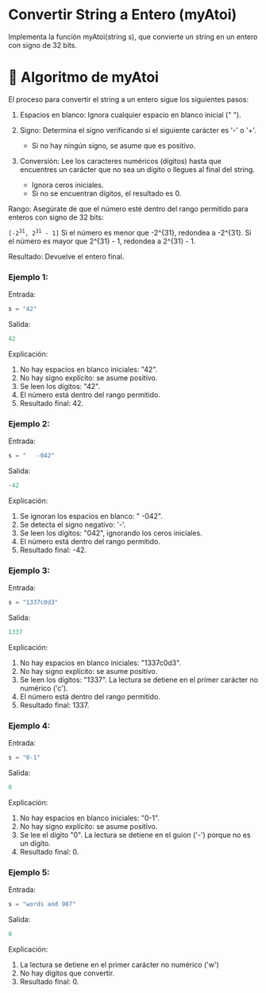 # Convertir String a Entero (myAtoi)
Implementa la función myAtoi(string s), que convierte un string en un entero con signo de 32 bits.

# 🧩 Algoritmo de myAtoi
El proceso para convertir el string a un entero sigue los siguientes pasos:

1. Espacios en blanco:
Ignora cualquier espacio en blanco inicial (" ").

2. Signo:
Determina el signo verificando si el siguiente carácter es '-' o '+'.

    - Si no hay ningún signo, se asume que es positivo.

3. Conversión:
Lee los caracteres numéricos (dígitos) hasta que encuentres un carácter que no sea un dígito o llegues al final del string.

    - Ignora ceros iniciales.
    - Si no se encuentran dígitos, el resultado es 0.

Rango:
Asegúrate de que el número esté dentro del rango permitido para enteros con signo de 32 bits:

<code>[-2<sup>31</sup>, 2<sup>31</sup> - 1]</code>
Si el número es menor que -2^{31}, redondea a -2^{31}.
Si el número es mayor que 2^{31} - 1, redondea a 2^{31} - 1.

Resultado:
Devuelve el entero final.

### Ejemplo 1:
Entrada:

```python
s = "42"
```
Salida:

```python
42
```
Explicación:

1. No hay espacios en blanco iniciales: "42".
2. No hay signo explícito: se asume positivo.
3. Se leen los dígitos: "42".
4. El número está dentro del rango permitido.
5. Resultado final: 42.

### Ejemplo 2:
Entrada:

```python
s = "   -042"
```
Salida:

```python
-42
```
Explicación:
1. Se ignoran los espacios en blanco: " -042".
2. Se detecta el signo negativo: '-'.
3. Se leen los dígitos: "042", ignorando los ceros iniciales.
4. El número está dentro del rango permitido.
5. Resultado final: -42.

### Ejemplo 3:
Entrada:

```python
s = "1337c0d3"
```
Salida:

```python
1337
```
Explicación:
1. No hay espacios en blanco iniciales: "1337c0d3".
2. No hay signo explícito: se asume positivo.
3. Se leen los dígitos: "1337". La lectura se detiene en el primer carácter no numérico ('c').
4. El número está dentro del rango permitido.
5. Resultado final: 1337.

### Ejemplo 4:
Entrada:

```python
s = "0-1"
```
Salida:

```python
0
```
Explicación:
1. No hay espacios en blanco iniciales: "0-1".
2. No hay signo explícito: se asume positivo.
3. Se lee el dígito "0". La lectura se detiene en el guion ('-') porque no es un dígito.
4. Resultado final: 0.

### Ejemplo 5:
Entrada:

```python
s = "words and 987"
```
Salida:

```python
0
```
Explicación:
1. La lectura se detiene en el primer carácter no numérico ('w')
2. No hay dígitos que convertir.
3. Resultado final: 0.
